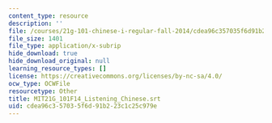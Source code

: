 ```yaml
---
content_type: resource
description: ''
file: /courses/21g-101-chinese-i-regular-fall-2014/cdea96c357035f6d91b223c1c25c979e_MIT21G_101F14_Listening_Chinese.vtt
file_size: 1401
file_type: application/x-subrip
hide_download: true
hide_download_original: null
learning_resource_types: []
license: https://creativecommons.org/licenses/by-nc-sa/4.0/
ocw_type: OCWFile
resourcetype: Other
title: MIT21G_101F14_Listening_Chinese.srt
uid: cdea96c3-5703-5f6d-91b2-23c1c25c979e
---
```

